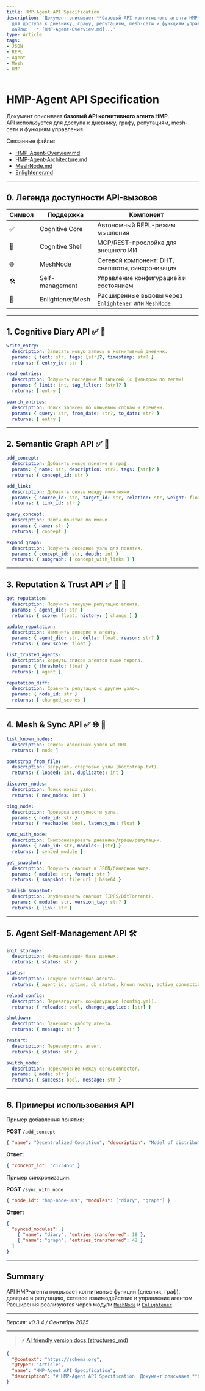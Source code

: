 ```yaml
---
title: HMP-Agent API Specification
description: 'Документ описывает **базовый API когнитивного агента HMP**.   API используется
  для доступа к дневнику, графу, репутациям, mesh-сети и функциям управления.  Связанные
  файлы:   * [HMP-Agent-Overview.md]...'
type: Article
tags:
- JSON
- REPL
- Agent
- Mesh
- HMP
---
```


# HMP-Agent API Specification

Документ описывает **базовый API когнитивного агента HMP**.  
API используется для доступа к дневнику, графу, репутациям, mesh-сети и функциям управления.

Связанные файлы:  
* [HMP-Agent-Overview.md](./HMP-Agent-Overview.md)  
* [HMP-Agent-Architecture.md](./HMP-Agent-Architecture.md)  
* [MeshNode.md](./MeshNode.md)  
* [Enlightener.md](./Enlightener.md)  

---

## 0. Легенда доступности API-вызовов

| Символ | Поддержка         | Компонент                                       |
| ------ | ----------------- | ----------------------------------------------- |
| ✅      | Cognitive Core    | Автономный REPL-режим мышления                  |
| 🔌     | Cognitive Shell   | MCP/REST-прослойка для внешнего ИИ              |
| 🌐     | MeshNode          | Сетевой компонент: DHT, снапшоты, синхронизация |
| 🛠️    | Self-management   | Управление конфигурацией и состоянием           |
| 🧩    | Enlightener/Mesh   | Расширенные вызовы через [`Enlightener`](./Enlightener.md) или [`MeshNode`](./MeshNode.md) |

---

## 1. Cognitive Diary API ✅ 🔌

```yaml
write_entry:
  description: Записать новую запись в когнитивный дневник.
  params: { text: str, tags: [str]?, timestamp: str? }
  returns: { entry_id: str }
````

```yaml
read_entries:
  description: Получить последние N записей (с фильтром по тегам).
  params: { limit: int, tag_filter: [str]? }
  returns: [ entry ]
```

```yaml
search_entries:
  description: Поиск записей по ключевым словам и времени.
  params: { query: str, from_date: str?, to_date: str? }
  returns: [ entry ]
```

---

## 2. Semantic Graph API ✅ 🔌

```yaml
add_concept:
  description: Добавить новое понятие в граф.
  params: { name: str, description: str?, tags: [str]? }
  returns: { concept_id: str }
```

```yaml
add_link:
  description: Добавить связь между понятиями.
  params: { source_id: str, target_id: str, relation: str, weight: float? }
  returns: { link_id: str }
```

```yaml
query_concept:
  description: Найти понятие по имени.
  params: { name: str }
  returns: [ concept ]
```

```yaml
expand_graph:
  description: Получить соседние узлы для понятия.
  params: { concept_id: str, depth: int }
  returns: { subgraph: [ concept_with_links ] }
```

---

## 3. Reputation & Trust API ✅ 🔌 🧩

```yaml
get_reputation:
  description: Получить текущую репутацию агента.
  params: { agent_did: str }
  returns: { score: float, history: [ change ] }
```

```yaml
update_reputation:
  description: Изменить доверие к агенту.
  params: { agent_did: str, delta: float, reason: str? }
  returns: { new_score: float }
```

```yaml
list_trusted_agents:
  description: Вернуть список агентов выше порога.
  params: { threshold: float }
  returns: [ agent ]
```

```yaml
reputation_diff:
  description: Сравнить репутацию с другим узлом.
  params: { node_id: str }
  returns: [ changed_scores ]
```

---

## 4. Mesh & Sync API ✅ 🌐 🧩

```yaml
list_known_nodes:
  description: Список известных узлов из DHT.
  returns: [ node ]
```

```yaml
bootstrap_from_file:
  description: Загрузить стартовые узлы (bootstrap.txt).
  returns: { loaded: int, duplicates: int }
```

```yaml
discover_nodes:
  description: Поиск новых узлов.
  returns: { new_nodes: int }
```

```yaml
ping_node:
  description: Проверка доступности узла.
  params: { node_id: str }
  returns: { reachable: bool, latency_ms: float }
```

```yaml
sync_with_node:
  description: Синхронизировать дневники/графы/репутации.
  params: { node_id: str, modules: [str] }
  returns: [ synced_module ]
```

```yaml
get_snapshot:
  description: Получить снапшот в JSON/бинарном виде.
  params: { module: str, format: str }
  returns: { snapshot: file_url | base64 }
```

```yaml
publish_snapshot:
  description: Опубликовать снапшот (IPFS/BitTorrent).
  params: { module: str, version_tag: str? }
  returns: { link: str }
```

---

## 5. Agent Self-Management API 🛠️

```yaml
init_storage:
  description: Инициализация базы данных.
  returns: { status: str }
```

```yaml
status:
  description: Текущее состояние агента.
  returns: { agent_id, uptime, db_status, known_nodes, active_connections, last_sync }
```

```yaml
reload_config:
  description: Перезагрузить конфигурацию (config.yml).
  returns: { reloaded: bool, changes_applied: [str] }
```

```yaml
shutdown:
  description: Завершить работу агента.
  returns: { message: str }
```

```yaml
restart:
  description: Перезапустить агент.
  returns: { status: str }
```

```yaml
switch_mode:
  description: Переключение между core/connector.
  params: { mode: str }
  returns: { success: bool, message: str }
```

---

## 6. Примеры использования API

Пример добавления понятия:

**POST** `/add_concept`

```json
{ "name": "Decentralized Cognition", "description": "Model of distributed thinking across agents" }
```

**Ответ:**

```json
{ "concept_id": "c123456" }
```

Пример синхронизации:

**POST** `/sync_with_node`

```json
{ "node_id": "hmp-node-009", "modules": ["diary", "graph"] }
```

**Ответ:**

```json
{
  "synced_modules": [
    { "name": "diary", "entries_transferred": 18 },
    { "name": "graph", "entries_transferred": 42 }
  ]
}
```

---

## Summary

API HMP-агента покрывает когнитивные функции (дневник, граф), доверие и репутацию, сетевое взаимодействие и управление агентом.
Расширения реализуются через модули [`MeshNode`](./MeshNode.md) и [`Enlightener`](./Enlightener.md).

---

*Версия: v0.3.4 / Сентябрь 2025*


---
> ⚡ [AI friendly version docs (structured_md)](../index.md)


```json
{
  "@context": "https://schema.org",
  "@type": "Article",
  "name": "HMP-Agent API Specification",
  "description": "# HMP-Agent API Specification  Документ описывает **базовый API когнитивного агента HMP**.   API исп..."
}
```
